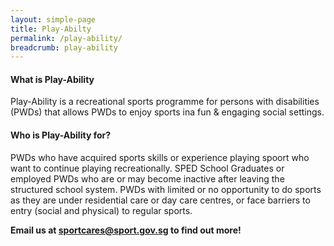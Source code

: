 ```yaml
---
layout: simple-page
title: Play-Abilty
permalink: /play-ability/
breadcrumb: play-ability
---
```

#### What is Play-Ability
Play-Ability is a recreational sports programme for persons with disabilities (PWDs) that allows PWDs to enjoy sports ina  fun & engaging social settings.

#### Who is Play-Ability for?
PWDs who have acquired sports skills or experience playing spoort who want to continue playing recreationally.
SPED School Graduates or employed PWDs who are or may become inactive after leaving the structured school system.
PWDs with limited or no opportunity to do sports as they are under residential care or day care centres, or face barriers to entry (social and physical) to regular sports.

**Email us at <sportcares@sport.gov.sg> to find out more!**
